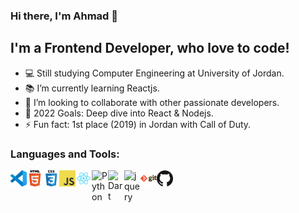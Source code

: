 ### Hi there, I'm Ahmad 👋

## I'm a Frontend Developer, who love to code!
- 💻 Still studying Computer Engineering at University of Jordan.
- 📚 I’m currently learning Reactjs.
- 👯 I’m looking to collaborate with other passionate developers.
- 🥅 2022 Goals: Deep dive into React & Nodejs.
- ⚡ Fun fact: 1st place (2019) in Jordan with Call of Duty.

### Languages and Tools:

<img align="left" alt="Visual Studio Code" width="26px" src="https://raw.githubusercontent.com/github/explore/80688e429a7d4ef2fca1e82350fe8e3517d3494d/topics/visual-studio-code/visual-studio-code.png" />
<img align="left" alt="HTML5" width="26px" src="https://raw.githubusercontent.com/github/explore/80688e429a7d4ef2fca1e82350fe8e3517d3494d/topics/html/html.png" />
<img align="left" alt="CSS3" width="26px" src="https://raw.githubusercontent.com/github/explore/80688e429a7d4ef2fca1e82350fe8e3517d3494d/topics/css/css.png" />
<img align="left" alt="JavaScript" width="26px" src="https://raw.githubusercontent.com/github/explore/80688e429a7d4ef2fca1e82350fe8e3517d3494d/topics/javascript/javascript.png" />
<img align="left" alt="React" width="26px" src="https://raw.githubusercontent.com/github/explore/80688e429a7d4ef2fca1e82350fe8e3517d3494d/topics/react/react.png" />
<img align="left" alt="Python" width="26px" src="https://raw.githubusercontent.com/yurijserrano/Github-Profile-Readme-Logos/master/programming%20languages/python.svg" />
<img align="left" alt="Dart" width="26px" src="https://raw.githubusercontent.com/yurijserrano/Github-Profile-Readme-Logos/master/programming%20languages/dart.svg" />
<img align="left" alt="jquery" width="26px" src="https://www.joykal.com/wp-content/uploads/2019/09/jquery.png" />
<img align="left" alt="Git" width="26px" src="https://raw.githubusercontent.com/github/explore/80688e429a7d4ef2fca1e82350fe8e3517d3494d/topics/git/git.png" />
<img align="left" alt="GitHub" width="26px" src="https://raw.githubusercontent.com/github/explore/78df643247d429f6cc873026c0622819ad797942/topics/github/github.png" />



<br />
<br />
